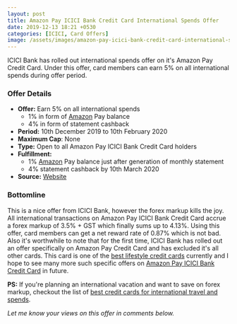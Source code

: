 ```yaml
---
layout: post
title: Amazon Pay ICICI Bank Credit Card International Spends Offer
date: 2019-12-13 18:21 +0530
categories: [ICICI, Card Offers]
image: /assets/images/amazon-pay-icici-bank-credit-card-international-spends-offer.jpg
---
```


ICICI Bank has rolled out international spends offer on it's Amazon Pay Credit Card. Under this offer, card members can earn 5% on all international spends during offer period.

### Offer Details

- **Offer:** Earn 5% on all international spends
  - 1% in form of [Amazon](https://l.cardinfo.in/amazon) Pay balance
  - 4% in form of statement cashback
- **Period:** 10th December 2019 to 10th February 2020
- **Maximum Cap**: None
- **Type:** Open to all Amazon Pay ICICI Bank Credit Card holders
- **Fulfillment:**
  - 1% [Amazon](https://l.cardinfo.in/amazon) Pay balance just after generation of monthly statement
  - 4% statement cashback by 10th March 2020
- **Source:** [Website](https://www.icicibank.com/offers/international-spends-amazon-pay-cc.page)

### Bottomline

This is a nice offer from ICICI Bank, however the forex markup kills the joy. All international transactions on Amazon Pay ICICI Bank Credit Card accrue a forex markup of 3.5% + GST which finally sums up to 4.13%. Using this offer, card members can get a net reward rate of 0.87% which is not bad. Also it's worthwhile to note that for the first time, ICICI Bank has rolled out an offer specifically on Amazon Pay Credit Card and has excluded it's all other cards. This card is one of the [best lifestyle credit cards](/best-credit-cards-of-2019-in-india/) currently and I hope to see many more such specific offers on [Amazon Pay ICICI Bank Credit Card](/amazon-pay-icici-bank-credit-card-review/) in future.

**PS:** If you're planning an international vacation and want to save on forex markup, checkout the list of [best credit cards for international travel and spends](/best-credit-cards-in-india-with-low-forex-currency-markup-for-international-travel-spends/).

_Let me know your views on this offer in comments below._
